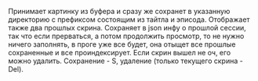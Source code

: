 Принимает картинку из буфера и сразу же сохранет в указанную директорию с префиксом состоящим из тайтла и эписода.
Отображает также два прошлых скрина. Сохраняет в json инфу о прошлой сессии, так что если прерваться, а потом 
продолжить просмотр, то не нужно ничего заполнять, в проге уже все будет, она отыщет все прошлые сохраненные
и все проиндексирует. Если скрин вышел не оч, его можно удалить. Сохранение - S, удаление (только текущего скрина - Del).